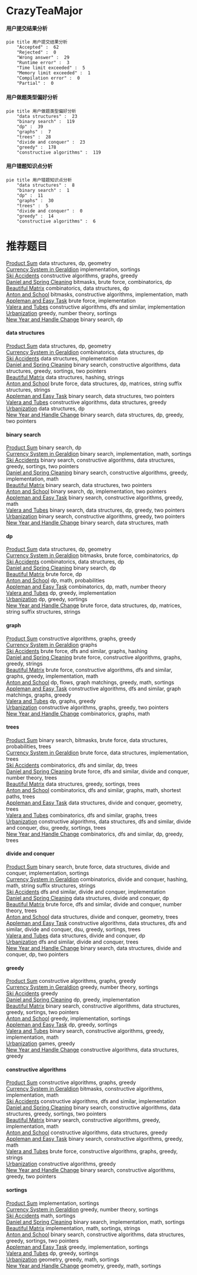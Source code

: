 # CrazyTeaMajor
<!-- tabs:start -->
#### **用户提交结果分析**

```mermaid
pie title 用户提交结果分析
    "Accepted" :  62
    "Rejected" :  0
    "Wrong answer" :  29
    "Runtime error" :  3
    "Time limit exceeded" :  5
    "Memory limit exceeded" :  1
    "Compilation error" :  0
    "Partial" :  0
```
#### **用户做题类型偏好分析**

```mermaid
pie title 用户做题类型偏好分析
    "data structures" :  23
    "binary search" :  119
    "dp" :  39
    "graphs" :  7
    "trees" :  28
    "divide and conquer" :  23
    "greedy" :  178
    "constructive algorithms" :  119
```
#### **用户错题知识点分析**

```mermaid
pie title 用户错题知识点分析
    "data structures" :  8
    "binary search" :  1
    "dp" :  11
    "graphs" :  30
    "trees" :  5
    "divide and conquer" :  0
    "greedy" :  14
    "constructive algorithms" :  6
```
<!-- tabs:end -->
# 推荐题目
[Product Sum](http://codeforces.com/problemset/problem/631/E)		data structures,
                        dp,
                        geometry		  
[Currency System in Geraldion](http://codeforces.com/problemset/problem/560/A)		implementation,
                        sortings		  
[Ski Accidents](http://codeforces.com/problemset/problem/1368/E)		constructive algorithms,
                        graphs,
                        greedy		  
[Daniel and Spring Cleaning](http://codeforces.com/problemset/problem/1245/F)		bitmasks,
                        brute force,
                        combinatorics,
                        dp		  
[Beautiful Matrix](https://codeforces.com/contest/1086/problem/E)		combinatorics,
                        data structures,
                        dp		  
[Anton and School](http://codeforces.com/problemset/problem/734/F)		bitmasks,
                        constructive algorithms,
                        implementation,
                        math		  
[Appleman and Easy Task](http://codeforces.com/problemset/problem/462/A)		brute force,
                        implementation		  
[Valera and Tubes](http://codeforces.com/problemset/problem/441/C)		constructive algorithms,
                        dfs and similar,
                        implementation		  
[Urbanization](http://codeforces.com/problemset/problem/735/B)		greedy,
                        number theory,
                        sortings		  
[New Year and Handle Change](http://codeforces.com/problemset/problem/1279/F)		binary search,
                        dp		  
<!-- tabs:start -->
#### **data structures**
[Product Sum](http://codeforces.com/problemset/problem/631/E)		data structures,
                        dp,
                        geometry		  
[Currency System in Geraldion](https://codeforces.com/contest/1086/problem/E)		combinatorics,
                        data structures,
                        dp		  
[Ski Accidents](http://codeforces.com/problemset/problem/1263/E)		data structures,
                        implementation		  
[Daniel and Spring Cleaning](http://codeforces.com/problemset/problem/1342/D)		binary search,
                        constructive algorithms,
                        data structures,
                        greedy,
                        sortings,
                        two pointers		  
[Beautiful Matrix](http://codeforces.com/problemset/problem/213/E)		data structures,
                        hashing,
                        strings		  
[Anton and School](http://codeforces.com/problemset/problem/1511/F)		brute force,
                        data structures,
                        dp,
                        matrices,
                        string suffix structures,
                        strings		  
[Appleman and Easy Task](http://codeforces.com/problemset/problem/1041/D)		binary search,
                        data structures,
                        two pointers		  
[Valera and Tubes](http://codeforces.com/problemset/problem/1512/D)		constructive algorithms,
                        data structures,
                        greedy		  
[Urbanization](http://codeforces.com/problemset/problem/1296/E2)		data structures,
                        dp		  
[New Year and Handle Change](http://codeforces.com/problemset/problem/1492/C)		binary search,
                        data structures,
                        dp,
                        greedy,
                        two pointers		  
#### **binary search**
[Product Sum](http://codeforces.com/problemset/problem/1279/F)		binary search,
                        dp		  
[Currency System in Geraldion](http://codeforces.com/problemset/problem/492/B)		binary search,
                        implementation,
                        math,
                        sortings		  
[Ski Accidents](http://codeforces.com/problemset/problem/1342/D)		binary search,
                        constructive algorithms,
                        data structures,
                        greedy,
                        sortings,
                        two pointers		  
[Daniel and Spring Cleaning](http://codeforces.com/problemset/problem/732/C)		binary search,
                        constructive algorithms,
                        greedy,
                        implementation,
                        math		  
[Beautiful Matrix](http://codeforces.com/problemset/problem/1041/D)		binary search,
                        data structures,
                        two pointers		  
[Anton and School](http://codeforces.com/problemset/problem/1354/B)		binary search,
                        dp,
                        implementation,
                        two pointers		  
[Appleman and Easy Task](http://codeforces.com/problemset/problem/1476/A)		binary search,
                        constructive algorithms,
                        greedy,
                        math		  
[Valera and Tubes](http://codeforces.com/problemset/problem/1492/C)		binary search,
                        data structures,
                        dp,
                        greedy,
                        two pointers		  
[Urbanization](http://codeforces.com/problemset/problem/1463/D)		binary search,
                        constructive algorithms,
                        greedy,
                        two pointers		  
[New Year and Handle Change](http://codeforces.com/problemset/problem/1490/G)		binary search,
                        data structures,
                        math		  
#### **dp**
[Product Sum](http://codeforces.com/problemset/problem/631/E)		data structures,
                        dp,
                        geometry		  
[Currency System in Geraldion](http://codeforces.com/problemset/problem/1245/F)		bitmasks,
                        brute force,
                        combinatorics,
                        dp		  
[Ski Accidents](https://codeforces.com/contest/1086/problem/E)		combinatorics,
                        data structures,
                        dp		  
[Daniel and Spring Cleaning](http://codeforces.com/problemset/problem/1279/F)		binary search,
                        dp		  
[Beautiful Matrix](http://codeforces.com/problemset/problem/22/B)		brute force,
                        dp		  
[Anton and School](http://codeforces.com/problemset/problem/258/D)		dp,
                        math,
                        probabilities		  
[Appleman and Easy Task](https://codeforces.com/contest/560/problem/E)		combinatorics,
                        dp,
                        math,
                        number theory		  
[Valera and Tubes](http://codeforces.com/problemset/problem/1038/D)		dp,
                        greedy,
                        implementation		  
[Urbanization](http://codeforces.com/problemset/problem/1355/B)		dp,
                        greedy,
                        sortings		  
[New Year and Handle Change](http://codeforces.com/problemset/problem/1511/F)		brute force,
                        data structures,
                        dp,
                        matrices,
                        string suffix structures,
                        strings		  
#### **graph**
[Product Sum](http://codeforces.com/problemset/problem/1368/E)		constructive algorithms,
                        graphs,
                        greedy		  
[Currency System in Geraldion](http://codeforces.com/problemset/problem/1089/D)		graphs		  
[Ski Accidents](http://codeforces.com/problemset/problem/1394/B)		brute force,
                        dfs and similar,
                        graphs,
                        hashing		  
[Daniel and Spring Cleaning](http://codeforces.com/problemset/problem/1511/D)		brute force,
                        constructive algorithms,
                        graphs,
                        greedy,
                        strings		  
[Beautiful Matrix](http://codeforces.com/problemset/problem/1487/C)		brute force,
                        constructive algorithms,
                        dfs and similar,
                        graphs,
                        greedy,
                        implementation,
                        math		  
[Anton and School](http://codeforces.com/problemset/problem/1437/C)		dp,
                        flows,
                        graph matchings,
                        greedy,
                        math,
                        sortings		  
[Appleman and Easy Task](http://codeforces.com/problemset/problem/1470/D)		constructive algorithms,
                        dfs and similar,
                        graph matchings,
                        graphs,
                        greedy		  
[Valera and Tubes](http://codeforces.com/problemset/problem/1476/C)		dp,
                        graphs,
                        greedy		  
[Urbanization](http://codeforces.com/problemset/problem/1304/D)		constructive algorithms,
                        graphs,
                        greedy,
                        two pointers		  
[New Year and Handle Change](http://codeforces.com/problemset/problem/1475/C)		combinatorics,
                        graphs,
                        math		  
#### **trees**
[Product Sum](http://codeforces.com/problemset/problem/1479/D)		binary search,
                        bitmasks,
                        brute force,
                        data structures,
                        probabilities,
                        trees		  
[Currency System in Geraldion](http://codeforces.com/problemset/problem/1511/C)		brute force,
                        data structures,
                        implementation,
                        trees		  
[Ski Accidents](http://codeforces.com/problemset/problem/1499/F)		combinatorics,
                        dfs and similar,
                        dp,
                        trees		  
[Daniel and Spring Cleaning](http://codeforces.com/problemset/problem/1491/E)		brute force,
                        dfs and similar,
                        divide and conquer,
                        number theory,
                        trees		  
[Beautiful Matrix](http://codeforces.com/problemset/problem/1466/D)		data structures,
                        greedy,
                        sortings,
                        trees		  
[Anton and School](http://codeforces.com/problemset/problem/1495/D)		combinatorics,
                        dfs and similar,
                        graphs,
                        math,
                        shortest paths,
                        trees		  
[Appleman and Easy Task](http://codeforces.com/problemset/problem/1303/G)		data structures,
                        divide and conquer,
                        geometry,
                        trees		  
[Valera and Tubes](http://codeforces.com/problemset/problem/1454/E)		combinatorics,
                        dfs and similar,
                        graphs,
                        trees		  
[Urbanization](http://codeforces.com/problemset/problem/1494/D)		constructive algorithms,
                        data structures,
                        dfs and similar,
                        divide and conquer,
                        dsu,
                        greedy,
                        sortings,
                        trees		  
[New Year and Handle Change](http://codeforces.com/problemset/problem/1292/C)		combinatorics,
                        dfs and similar,
                        dp,
                        greedy,
                        trees		  
#### **divide and conquer**
[Product Sum](http://codeforces.com/problemset/problem/1461/D)		binary search,
                        brute force,
                        data structures,
                        divide and conquer,
                        implementation,
                        sortings		  
[Currency System in Geraldion](http://codeforces.com/problemset/problem/1466/G)		combinatorics,
                        divide and conquer,
                        hashing,
                        math,
                        string suffix structures,
                        strings		  
[Ski Accidents](http://codeforces.com/problemset/problem/1490/D)		dfs and similar,
                        divide and conquer,
                        implementation		  
[Daniel and Spring Cleaning](https://codeforces.com/contest/1483/problem/C)		data structures,
                        divide and conquer,
                        dp		  
[Beautiful Matrix](http://codeforces.com/problemset/problem/1491/E)		brute force,
                        dfs and similar,
                        divide and conquer,
                        number theory,
                        trees		  
[Anton and School](http://codeforces.com/problemset/problem/1303/G)		data structures,
                        divide and conquer,
                        geometry,
                        trees		  
[Appleman and Easy Task](http://codeforces.com/problemset/problem/1494/D)		constructive algorithms,
                        data structures,
                        dfs and similar,
                        divide and conquer,
                        dsu,
                        greedy,
                        sortings,
                        trees		  
[Valera and Tubes](http://codeforces.com/problemset/problem/1482/E)		data structures,
                        divide and conquer,
                        dp		  
[Urbanization](http://codeforces.com/problemset/problem/566/C)		dfs and similar,
                        divide and conquer,
                        trees		  
[New Year and Handle Change](http://codeforces.com/problemset/problem/1428/F)		binary search,
                        data structures,
                        divide and conquer,
                        dp,
                        two pointers		  
#### **greedy**
[Product Sum](http://codeforces.com/problemset/problem/1368/E)		constructive algorithms,
                        graphs,
                        greedy		  
[Currency System in Geraldion](http://codeforces.com/problemset/problem/735/B)		greedy,
                        number theory,
                        sortings		  
[Ski Accidents](http://codeforces.com/problemset/problem/1090/A)		greedy		  
[Daniel and Spring Cleaning](http://codeforces.com/problemset/problem/1038/D)		dp,
                        greedy,
                        implementation		  
[Beautiful Matrix](http://codeforces.com/problemset/problem/1342/D)		binary search,
                        constructive algorithms,
                        data structures,
                        greedy,
                        sortings,
                        two pointers		  
[Anton and School](http://codeforces.com/problemset/problem/1006/B)		greedy,
                        implementation,
                        sortings		  
[Appleman and Easy Task](http://codeforces.com/problemset/problem/1355/B)		dp,
                        greedy,
                        sortings		  
[Valera and Tubes](http://codeforces.com/problemset/problem/732/C)		binary search,
                        constructive algorithms,
                        greedy,
                        implementation,
                        math		  
[Urbanization](https://codeforces.com/contest/1496/problem/D)		games,
                        greedy		  
[New Year and Handle Change](http://codeforces.com/problemset/problem/1512/D)		constructive algorithms,
                        data structures,
                        greedy		  
#### **constructive algorithms**
[Product Sum](http://codeforces.com/problemset/problem/1368/E)		constructive algorithms,
                        graphs,
                        greedy		  
[Currency System in Geraldion](http://codeforces.com/problemset/problem/734/F)		bitmasks,
                        constructive algorithms,
                        implementation,
                        math		  
[Ski Accidents](http://codeforces.com/problemset/problem/441/C)		constructive algorithms,
                        dfs and similar,
                        implementation		  
[Daniel and Spring Cleaning](http://codeforces.com/problemset/problem/1342/D)		binary search,
                        constructive algorithms,
                        data structures,
                        greedy,
                        sortings,
                        two pointers		  
[Beautiful Matrix](http://codeforces.com/problemset/problem/732/C)		binary search,
                        constructive algorithms,
                        greedy,
                        implementation,
                        math		  
[Anton and School](http://codeforces.com/problemset/problem/1512/D)		constructive algorithms,
                        data structures,
                        greedy		  
[Appleman and Easy Task](http://codeforces.com/problemset/problem/1476/A)		binary search,
                        constructive algorithms,
                        greedy,
                        math		  
[Valera and Tubes](http://codeforces.com/problemset/problem/1511/D)		brute force,
                        constructive algorithms,
                        graphs,
                        greedy,
                        strings		  
[Urbanization](http://codeforces.com/problemset/problem/1493/A)		constructive algorithms,
                        greedy		  
[New Year and Handle Change](http://codeforces.com/problemset/problem/1463/D)		binary search,
                        constructive algorithms,
                        greedy,
                        two pointers		  
#### **sortings**
[Product Sum](http://codeforces.com/problemset/problem/560/A)		implementation,
                        sortings		  
[Currency System in Geraldion](http://codeforces.com/problemset/problem/735/B)		greedy,
                        number theory,
                        sortings		  
[Ski Accidents](http://codeforces.com/problemset/problem/1427/A)		math,
                        sortings		  
[Daniel and Spring Cleaning](http://codeforces.com/problemset/problem/492/B)		binary search,
                        implementation,
                        math,
                        sortings		  
[Beautiful Matrix](http://codeforces.com/problemset/problem/721/B)		implementation,
                        math,
                        sortings,
                        strings		  
[Anton and School](http://codeforces.com/problemset/problem/1342/D)		binary search,
                        constructive algorithms,
                        data structures,
                        greedy,
                        sortings,
                        two pointers		  
[Appleman and Easy Task](http://codeforces.com/problemset/problem/1006/B)		greedy,
                        implementation,
                        sortings		  
[Valera and Tubes](http://codeforces.com/problemset/problem/1355/B)		dp,
                        greedy,
                        sortings		  
[Urbanization](https://codeforces.com/contest/1496/problem/C)		geometry,
                        greedy,
                        math,
                        sortings		  
[New Year and Handle Change](http://codeforces.com/problemset/problem/1495/A)		geometry,
                        greedy,
                        math,
                        sortings		  
<!-- tabs:end -->
